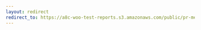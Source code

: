 ```yaml
---
layout: redirect
redirect_to: https://a8c-woo-test-reports.s3.amazonaws.com/public/pr-merge/44016/e2e/index.html
---
```


